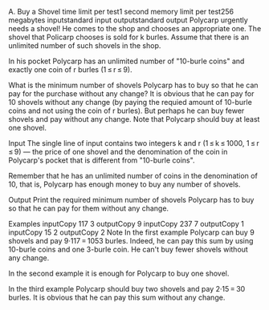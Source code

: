 A. Buy a Shovel
time limit per test1 second
memory limit per test256 megabytes
inputstandard input
outputstandard output
Polycarp urgently needs a shovel! He comes to the shop and chooses an appropriate one. The shovel that Policarp chooses is sold for k burles. Assume that there is an unlimited number of such shovels in the shop.

In his pocket Polycarp has an unlimited number of "10-burle coins" and exactly one coin of r burles (1 ≤ r ≤ 9).

What is the minimum number of shovels Polycarp has to buy so that he can pay for the purchase without any change? It is obvious that he can pay for 10 shovels without any change (by paying the requied amount of 10-burle coins and not using the coin of r burles). But perhaps he can buy fewer shovels and pay without any change. Note that Polycarp should buy at least one shovel.

Input
The single line of input contains two integers k and r (1 ≤ k ≤ 1000, 1 ≤ r ≤ 9) — the price of one shovel and the denomination of the coin in Polycarp's pocket that is different from "10-burle coins".

Remember that he has an unlimited number of coins in the denomination of 10, that is, Polycarp has enough money to buy any number of shovels.

Output
Print the required minimum number of shovels Polycarp has to buy so that he can pay for them without any change.

Examples
inputCopy
117 3
outputCopy
9
inputCopy
237 7
outputCopy
1
inputCopy
15 2
outputCopy
2
Note
In the first example Polycarp can buy 9 shovels and pay 9·117 = 1053 burles. Indeed, he can pay this sum by using 10-burle coins and one 3-burle coin. He can't buy fewer shovels without any change.

In the second example it is enough for Polycarp to buy one shovel.

In the third example Polycarp should buy two shovels and pay 2·15 = 30 burles. It is obvious that he can pay this sum without any change.